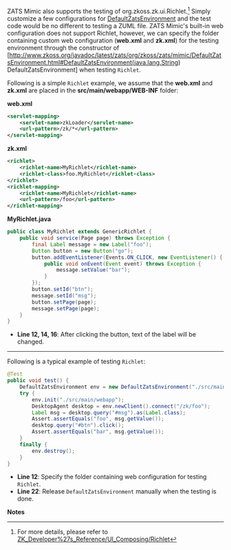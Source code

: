 ZATS Mimic also supports the testing of
<javadoc>org.zkoss.zk.ui.Richlet</javadoc>.[^1] Simply customize a few
configurations for
[DefaultZatsEnvironment](http://www.zkoss.org/javadoc/latest/zats/org/zkoss/zats/mimic/DefaultZatsEnvironment.html)
and the test code would be no different to testing a ZUML file. ZATS
Mimic's built-in web configuration does not support Richlet, however, we
can specify the folder containing custom web configuration (**web.xml**
and **zk.xml**) for the testing environment through the constructor of
\[<http://www.zkoss.org/javadoc/latest/zats/org/zkoss/zats/mimic/DefaultZatsEnvironment.html#DefaultZatsEnvironment(java.lang.String>)
DefaultZatsEnvironment\] when testing `Richlet`.

Following is a simple `Richlet` example, we assume that the **web.xml**
and **zk.xml** are placed in the **src/main/webapp/WEB-INF** folder:

**web.xml**

``` xml
<servlet-mapping>
    <servlet-name>zkLoader</servlet-name>
    <url-pattern>/zk/*</url-pattern>
</servlet-mapping>
```

**zk.xml**

``` xml
<richlet>
    <richlet-name>MyRichlet</richlet-name>
    <richlet-class>foo.MyRichlet</richlet-class>
</richlet>
<richlet-mapping>
    <richlet-name>MyRichlet</richlet-name>
    <url-pattern>/foo</url-pattern>
</richlet-mapping>
```

**MyRichlet.java**

``` java
public class MyRichlet extends GenericRichlet {
    public void service(Page page) throws Exception {
        final Label message = new Label("foo");
        Button button = new Button("go");
        button.addEventListener(Events.ON_CLICK, new EventListener() {
            public void onEvent(Event event) throws Exception {
                message.setValue("bar");
            }
        });
        button.setId("btn");
        message.setId("msg");
        button.setPage(page);
        message.setPage(page);
    }
}
```

- **Line 12, 14, 16**: After clicking the button, text of the label will
  be changed.

------------------------------------------------------------------------

Following is a typical example of testing `Richlet`:

``` java
@Test
public void test() {
    DefaultZatsEnvironment env = new DefaultZatsEnvironment("./src/main/webapp/WEB-INF");
    try {
        env.init("./src/main/webapp");
        DesktopAgent desktop = env.newClient().connect("/zk/foo");
        Label msg = desktop.query("#msg").as(Label.class);
        Assert.assertEquals("foo", msg.getValue());
        desktop.query("#btn").click();
        Assert.assertEquals("bar", msg.getValue());
    }
    finally {
        env.destroy();
    }
}
```

- **Line 12**: Specify the folder containing web configuration for
  testing `Richlet`.
- **Line 22**: Release `DefaultZatsEnvironment` manually when the
  testing is done.

**Notes**

<references/>

[^1]: For more details, please refer to
    [ZK_Developer%27s_Reference/UI_Composing/Richlet](ZK_Developer%27s_Reference/UI_Composing/Richlet)
